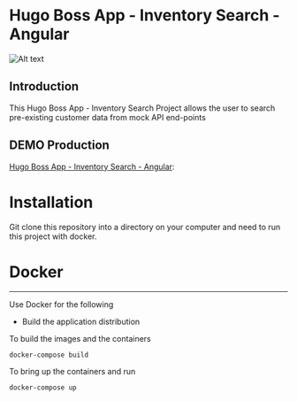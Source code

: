 # Hugo Boss App - Inventory Search - Angular

![Alt text](https://upload.wikimedia.org/wikipedia/commons/thumb/7/73/Hugo-Boss-Logo.svg/1200px-Hugo-Boss-Logo.svg.png)

## Introduction

This Hugo Boss App - Inventory Search Project allows the user to search pre-existing customer data from mock API end-points

## DEMO Production

[Hugo Boss App - Inventory Search - Angular](https://smstudio2008.github.io/Hugo-boss-search/ 'Hugo Boss App - Inventory Search'):

# Installation

Git clone this repository into a directory on your computer and need to run this project with docker.

# Docker

---

Use Docker for the following

- Build the application distribution

To build the images and the containers

```
docker-compose build
```

To bring up the containers and run

```
docker-compose up
```

